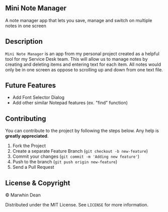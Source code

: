 ## Mini Note Manager

A note manager app that lets you save, manage and switch on multiple notes in one screen

## Description

`Mini Note Manager` is an app from my personal project created as a helpful tool for my Service Desk team. This will allow us to manage notes by creating and deleting items and entering text for each item. All notes would only be in one screen as oppose to scrolling up and down from one text file.

## Future Features

- Add Font Selector Dialog
- Add other similar Notepad features (ex. "find" function)

## Contributing

You can contribute to the project by following the steps below. Any help is **greatly appreciated**.

1. Fork the Project
2. Create a separate Feature Branch (`git checkout -b new-feature`)
3. Commit your changes (`git commit -m 'Adding new feature'`)
4. Push to the branch (`git push origin new-feature`)
5. Send a Pull Request

## License & Copyright

© Marwhin Dean

Distributed under the MIT License. See `LICENSE` for more information.
